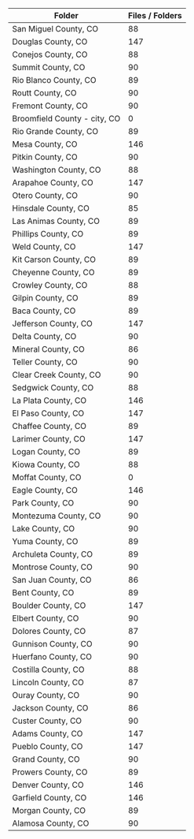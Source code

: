 | Folder                       |   Files / Folders |
|------------------------------|-------------------|
| San Miguel County, CO        |                88 |
| Douglas County, CO           |               147 |
| Conejos County, CO           |                88 |
| Summit County, CO            |                90 |
| Rio Blanco County, CO        |                89 |
| Routt County, CO             |                90 |
| Fremont County, CO           |                90 |
| Broomfield County - city, CO |                 0 |
| Rio Grande County, CO        |                89 |
| Mesa County, CO              |               146 |
| Pitkin County, CO            |                90 |
| Washington County, CO        |                88 |
| Arapahoe County, CO          |               147 |
| Otero County, CO             |                90 |
| Hinsdale County, CO          |                85 |
| Las Animas County, CO        |                89 |
| Phillips County, CO          |                89 |
| Weld County, CO              |               147 |
| Kit Carson County, CO        |                89 |
| Cheyenne County, CO          |                89 |
| Crowley County, CO           |                88 |
| Gilpin County, CO            |                89 |
| Baca County, CO              |                89 |
| Jefferson County, CO         |               147 |
| Delta County, CO             |                90 |
| Mineral County, CO           |                86 |
| Teller County, CO            |                90 |
| Clear Creek County, CO       |                90 |
| Sedgwick County, CO          |                88 |
| La Plata County, CO          |               146 |
| El Paso County, CO           |               147 |
| Chaffee County, CO           |                89 |
| Larimer County, CO           |               147 |
| Logan County, CO             |                89 |
| Kiowa County, CO             |                88 |
| Moffat County, CO            |                 0 |
| Eagle County, CO             |               146 |
| Park County, CO              |                90 |
| Montezuma County, CO         |                90 |
| Lake County, CO              |                90 |
| Yuma County, CO              |                89 |
| Archuleta County, CO         |                89 |
| Montrose County, CO          |                90 |
| San Juan County, CO          |                86 |
| Bent County, CO              |                89 |
| Boulder County, CO           |               147 |
| Elbert County, CO            |                90 |
| Dolores County, CO           |                87 |
| Gunnison County, CO          |                90 |
| Huerfano County, CO          |                90 |
| Costilla County, CO          |                88 |
| Lincoln County, CO           |                87 |
| Ouray County, CO             |                90 |
| Jackson County, CO           |                86 |
| Custer County, CO            |                90 |
| Adams County, CO             |               147 |
| Pueblo County, CO            |               147 |
| Grand County, CO             |                90 |
| Prowers County, CO           |                89 |
| Denver County, CO            |               146 |
| Garfield County, CO          |               146 |
| Morgan County, CO            |                89 |
| Alamosa County, CO           |                90 |